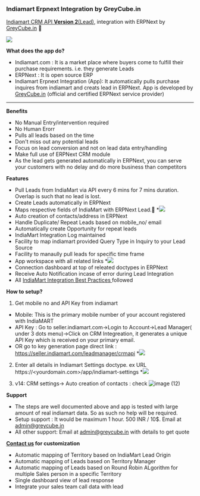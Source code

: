 ### Indiamart Erpnext Integration by GreyCube.in

[Indiamart CRM API **Version 2**(Lead)](https://help.indiamart.com/knowledge-base/lms-crm-integration-v2/), integration with ERPNext by [GreyCube.in](https://greycube.in/) 🚀️

![](https://greycube.in/files/indiamart_greycube.png)

**What does the app do?**

* Indiamart.com : It is a market place where buyers come to fulfill their purchase requirements. i.e. they generate Leads
* ERPNext : It is open source ERP
* Indiamart Erpnext Integration (App): It automatically pulls purchase inquires from indiamart and creats lead in ERPNext. App is developed by [GreyCube.in](https://greycube.in/) (official and certified ERPNext service provider)

---

**Benefits**

* No Manual Entry/intervention required
* No Human Erorr
* Pulls all leads based on the time
* Don't miss out any potential leads
* Focus on lead conversion and not on lead data entry/handling
* Make full use of ERPNext CRM module
* As the lead gets generated automatically in ERPNext, you can serve your customers with no delay and do more business than competitors

**Features**

* Pull Leads from IndiaMart via API every 6 mins for 7 mins duration. Overlap is such that no lead is lost.
* Create Leads automatically in ERPNext
* Maps respective fields of IndiaMart with ERPNext Lead.👀️
  *![](https://greycube.in/files/lead_data_captured_erpnext_greycube.png)
* Auto creation of contacts/address in ERPNext
* Handle Duplicate/ Repeat Leads based on mobile_no/ email
* Automatically create Opportunity for repeat leads
* IndiaMart Integration Log maintained
* Facility to map indiamart provided Query Type in Inquiry to your Lead Source
* Facility to manaully pull leads for specific time frame
* App workspace with all related links
  *![](https://greycube.in/files/indiamart_workspace_erpnext_greycube.png)
* Connection dashboard at top of releated doctypes in ERPNext
* Receive Auto Notification incase of error during Lead Integration
* All [IndiaMart Integration Best Practices ](https://help.indiamart.com/knowledge-base/lms-crm-integration-v2/)followed

**How to setup?**

1. Get mobile no and API Key from indiamart

* Mobile: This is the primary mobile number of your account registered with IndiaMART
* API Key : Go to seller.indiamart.com->Login to Account->Lead Manager( under 3 dots menu)->Click on CRM Integreation, it generates a unique API Key which is received on your primary email.
* OR  go to key generation page direct link : https://seller.indiamart.com/leadmanager/crmapi
  *![](https://greycube.in/files/indiamart_api_crm_key.png)

2. Enter all details in Indiamart Settings doctype. ex URL https://<yourdomain.com>/app/indiamart-settings
   *![](https://greycube.in/files/erpnext_indiamart_settings_greycube.png)
   
3. v14: CRM settings-> Auto creation of contacts : check
![image (12)](https://user-images.githubusercontent.com/29812965/233940505-6bb36efc-899a-4121-a92d-25cfec34425c.png)

**Support**

* The steps are well documented above and app is tested with large amount of real indiamart data. So as such no help will be required.
* Setup support : It would be maximum 1 hour. 500 INR / 10$. Email at <admin@greycube.in>
* All other support: Email at <admin@greycube.in> with details to get quote

**[Contact us](https://greycube.in/contact) for customization**

* Automatic mapping of Territory based on IndiaMart Lead Origin
* Automatic mapping of Leads based on Territory Manager
* Automatic mapping of Leads based on Round Robin ALgorithm for multiple Sales person in a specific Territory
* Single dashboard view of lead response
* Integrate your sales team call data with lead
